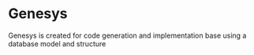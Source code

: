 # Genesys
Genesys is created for code generation and implementation base using a database model and structure
